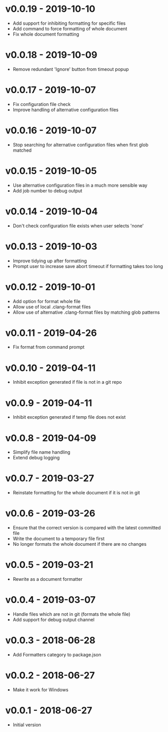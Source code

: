 # v0.0.19 - 2019-10-10
- Add support for inhibiting formatting for specific files
- Add command to force formatting of whole document
- Fix whole document formatting

# v0.0.18 - 2019-10-09
- Remove redundant 'Ignore' button from timeout popup

# v0.0.17 - 2019-10-07
- Fix configuration file check
- Improve handling of alternative configuration files

# v0.0.16 - 2019-10-07
- Stop searching for alternative configuration files when first glob matched

# v0.0.15 - 2019-10-05
- Use alternative configuration files in a much more sensible way
- Add job number to debug output

# v0.0.14 - 2019-10-04
- Don't check configuration file exists when user selects 'none'

# v0.0.13 - 2019-10-03
- Improve tidying up after formatting
- Prompt user to increase save abort timeout if formatting takes too long

# v0.0.12 - 2019-10-01
- Add option for format whole file
- Allow use of local .clang-format files
- Allow use of alternative .clang-format files by matching glob patterns

# v0.0.11 - 2019-04-26
- Fix format from command prompt

# v0.0.10 - 2019-04-11
- Inhibit exception generated if file is not in a git repo

# v0.0.9 - 2019-04-11
- Inhibit exception generated if temp file does not exist

# v0.0.8 - 2019-04-09
- Simplify file name handling
- Extend debug logging

# v0.0.7 - 2019-03-27
- Reinstate formatting for the whole document if it is not in git

# v0.0.6 - 2019-03-26
- Ensure that the correct version is compared with the latest committed file
- Write the document to a temporary file first
- No longer formats the whole document if there are no changes

# v0.0.5 - 2019-03-21
- Rewrite as a document formatter

# v0.0.4 - 2019-03-07
- Handle files which are not in git (formats the whole file)
- Add support for debug output channel

# v0.0.3 - 2018-06-28
- Add Formatters category to package.json

# v0.0.2 - 2018-06-27
- Make it work for Windows

# v0.0.1 - 2018-06-27
- Initial version
